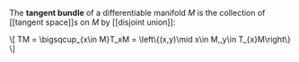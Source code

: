 The **tangent bundle** of a differentiable manifold $M$ is the collection of [[tangent space]]s on $M$ by [[disjoint union]]:

\\[
TM = \bigsqcup_{x\in M}T_xM = \left\\{(x,y)\mid x\in M,\,y\in T_{x}M\right\\}
\\]